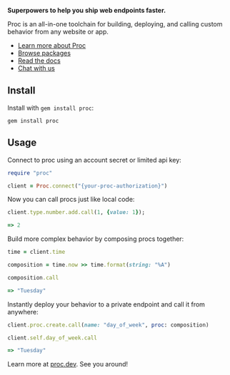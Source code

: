**Superpowers to help you ship web endpoints faster.**

Proc is an all-in-one toolchain for building, deploying, and calling custom behavior from any website or app.

* [Learn more about Proc](https://proc.dev)
* [Browse packages](https://proc.dev/packages)
* [Read the docs](https://proc.dev/docs)
* [Chat with us](https://discord.gg/aRu8qvkCmy)

## Install

Install with `gem install proc`:

```
gem install proc
```

## Usage

Connect to proc using an account secret or limited api key:

```ruby
require "proc"

client = Proc.connect("{your-proc-authorization}")
```

Now you can call procs just like local code:

```ruby
client.type.number.add.call(1, {value: 1});

=> 2
```

Build more complex behavior by composing procs together:

```ruby
time = client.time

composition = time.now >> time.format(string: "%A")

composition.call

=> "Tuesday"
````

Instantly deploy your behavior to a private endpoint and call it from anywhere:

```ruby
client.proc.create.call(name: "day_of_week", proc: composition)

client.self.day_of_week.call

=> "Tuesday"
```

Learn more at [proc.dev](https://proc.dev). See you around!
